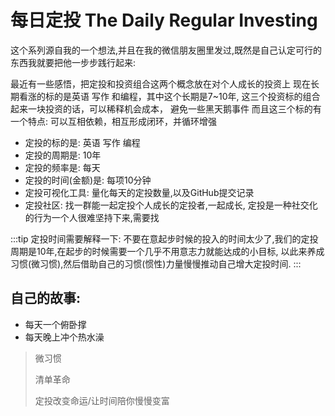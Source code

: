 # 每日定投 The Daily Regular Investing


这个系列源自我的一个想法,并且在我的微信朋友圈里发过,既然是自己认定可行的东西我就要把他一步步践行起来:

最近有一些感悟，把定投和投资组合这两个概念放在对个人成长的投资上 
现在长期看涨的标的是英语 写作 和编程，其中这个长期是7~10年,
这三个投资标的组合起来一块投资的话，可以稀释机会成本，
避免一些黑天鹅事件
而且这三个标的有一个特点:
可以互相依赖，相互形成闭环，并循环增强

   * 定投的标的是: 英语 写作 编程
   * 定投的周期是: 10年
   * 定投的频率是: 每天
   * 定投的时间(金额)是: 每项10分钟
   * 定投可视化工具: 量化每天的定投数量,以及GitHub提交记录
   * 定投社区: 找一群能一起定投个人成长的定投者,一起成长,
   定投是一种社交化的行为一个人很难坚持下来,需要找
   
:::tip
定投时间需要解释一下:
不要在意起步时候的投入的时间太少了,我们的定投周期是10年,在起步的时候需要一个几乎不用意志力就能达成的小目标,
以此来养成习惯(微习惯),然后借助自己的习惯(惯性)力量慢慢推动自己增大定投时间.
:::
## 自己的故事: 
* 每天一个俯卧撑  
* 每天晚上冲个热水澡


> 微习惯
>
> 清单革命
>
> 定投改变命运/让时间陪你慢慢变富
